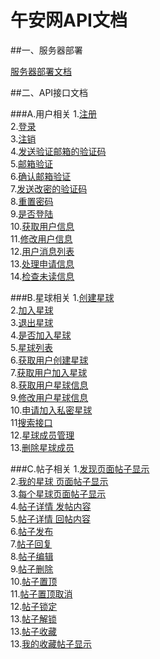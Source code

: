 # 午安网API文档

##一、服务器部署

[服务器部署文档](/config/Config.md)

##二、API接口文档

###A.用户相关
1.[注册](/wiki/User.Reg.md)<br>
2.[登录](/wiki/User.Login.md)<br>
3.[注销](/wiki/User.Logout.md)<br>
4.[发送验证邮箱的验证码](/wiki/User.CheckMail.md)<br>
5.[邮箱验证](/wiki/User.MailChecked.md)<br>
6.[确认邮箱验证](/wiki/User.GetMailChecked.md)<br>
7.[发送改密的验证码](/wiki/User.SendMail.md)<br>
8.[重置密码](/wiki/User.RePsw.md)<br>
9.[是否登陆](/wiki/Group.UStatus.md)<br>
10.[获取用户信息](/wiki/User.GetUserInfo.md)<br>
11.[修改用户信息](/wiki/User.AlterUserInfo.md)<br>
12.[用户消息列表](/wiki/User.ShowMessage.md)<br>
13.[处理申请信息](/wiki/User.ProcessApp.md)<br>
14.[检查未读信息](/wiki/User.CheckNewInfo.md)<br>
<!--
14.[将未读信息标记为已读](/wiki/User.AlterRead.md)<br>
-->

###B.星球相关
1.[创建星球](/wiki/Group.Create.md)<br>
2.[加入星球](/wiki/Group.Join.md)<br>
3.[退出星球](/wiki/Group.Quit.md)<br>
4.[是否加入星球](/wiki/Group.GStatus.md)<br>
5.[星球列表](/wiki/Group.Lists.md)<br>
6.[获取用户创建星球](/wiki/Group.GetCreate.md)<br>
7.[获取用户加入星球](/wiki/Group.GetJoined.md)<br>
8.[获取用户星球信息](/wiki/Group.GetGroupInfo.md)<br>
9.[修改用户星球信息](/wiki/Group.AlterGroupInfo.md)<br>
10.[申请加入私密星球](/wiki/Group.PrivateGroup.md)<br>
11[搜索接口](/wiki/Group.Search.md)<br>
12.[星球成员管理](/wiki/Group.UserManage.md)<br>
13.[删除星球成员](/wiki/Group.DeleteGroupMember.md)<br>

###C.帖子相关
1.[发现页面帖子显示](/wiki/Post.GetIndexPost.md)<br>
2.[我的星球 页面帖子显示](/wiki/Post.GetMyGroupPost.md)<br>
3.[每个星球页面帖子显示](/wiki/Post.GetGroupPost.md)<br>
4.[帖子详情 发帖内容](/wiki/Post.GetPostBase.md)<br>
5.[帖子详情 回帖内容](/wiki/Post.GetPostReply.md)<br>
6.[帖子发布](/wiki/Group.Posts.md)<br>
7.[帖子回复](/wiki/Post.PostReply.md)<br>
8.[帖子编辑](/wiki/Post.editPost.md)<br>
9.[帖子删除](/wiki/Post.DeletePost.md)<br>
10.[帖子置顶](/wiki/Post.StickyPost.md)<br>
11.[帖子置顶取消](/wiki/Post.UnStickyPost.md)<br>
12.[帖子锁定](/wiki/Post.LockPost.md)<br>
13.[帖子解锁](/wiki/Post.UnlockPost.md)<br>
13.[帖子收藏](/wiki/Post.CollectPost.md)<br>
13.[我的收藏帖子显示](/wiki/Post.GetCollectPost.md)<br>